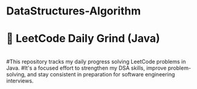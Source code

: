 # DataStructures-Algorithm
# 🚀 LeetCode Daily Grind (Java)
<br>
#This repository tracks my daily progress solving LeetCode problems in Java.
#It's a focused effort to strengthen my DSA skills, improve problem-solving, and stay consistent in preparation for software engineering interviews.
